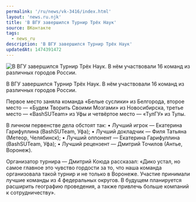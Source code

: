 ```yaml
---
permalink: '/ru/news/vk-3416/index.html'
layout: 'news.ru.njk'
title: 'В ВГУ завершился Турнир Трёх Наук'
source: ВКонтакте
tags:
  - news_ru
description: 'В ВГУ завершился Турнир Трёх Наук'
updatedAt: 1474391472
---
```

![В ВГУ завершился Турнир Трёх Наук. В нём участвовали 16 команд из различных городов России.](https://sun9-38.userapi.com/impf/c638130/v638130195/98/7n8K-ZFknA8.jpg?size=1280x848&quality=96&sign=f774a7075dc9185343d261a7a708ae1c&c_uniq_tag=5TZk2NAVVtCyPk-KDnRJzjyvLnyQZ17D81WOnHwhrHk&type=album)

В ВГУ завершился Турнир Трёх Наук. В нём участвовали 16 команд из различных городов России.

Первое место заняла команда «Белые суслики» из Белгорода, второе место — «Будем Творить Своими Мозгами» из Новосибирска, третье место — «BashSUTeam» из Уфы и четвёртое место — «ТулГУ» из Тулы.

В личном первенстве дела обстоят так:
• Лучший игрок — Екатерина Гарифуллина (BashSUTeam, Уфа);
• Лучший докладчик — Филя Татьяна (Метеор, Челябинск);
• Лучший оппонент — Екатерина Гарифуллина (BashSUTeam, Уфа);
• Лучший рецензент — Дмитрий Точилов (Антье, Воронеж).

Организатор турнира — Дмитрий Коюда рассказал: «Дико устал, но самое главное это чувство гордости за то, что наша команда организовала такой турнир и не только в Воронеже. Участие принимали лучшие команды из 4 федеральных округов. В будущем планируется расширить географию проведения, а также привлечь больше компаний к сотрудничеству».
